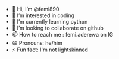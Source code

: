 - 👋 Hi, I’m @femi890
- 👀 I’m interested in coding
- 🌱 I’m currently learning python
- 💞️ I’m looking to collaborate on github
- 📫 How to reach me : femi.aderewa on IG
- 😄 Pronouns: he/him
- ⚡ Fun fact: I'm not lightskinned

<!---
femi890/femi890 is a ✨ special ✨ repository because its `README.md` (this file) appears on your GitHub profile.
You can click the Preview link to take a look at your changes.
--->
